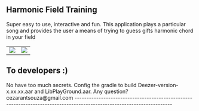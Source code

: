 <h2>Harmonic Field Training</h2>

Super easy to use, interactive and fun. This application plays a particular song and provides the user a means of trying to guess gifts harmonic chord in your field

<table>
 <tr>
   <td>
  <img src="https://lh3.googleusercontent.com/c_w5n0yJdZ4zgat_2WH3y3bbWf1Mb1A1WRnFG9g-cTrmohiBldVfJO4BHRTusMJKig=h900" />
    </td>
    <td>
    <img src="https://lh3.googleusercontent.com/2-VqUKhK6oKNnuG3q0p3NbZigmgGw41hMnbCqdBAF5tq_UdkgX7qUdyY4OpyZ2azLZ8=h900"     />
    </td>
  </tr>
  </table>
<h2>To developers :) </h2>
No have too much secrets. Config the gradle to build Deezer-version-x.xx.xx.aar and LibPlayGround.aar.  
Any question? cezarantsouza@gmail.com 
----------------------------------------------------------------------------------------------------------------------
